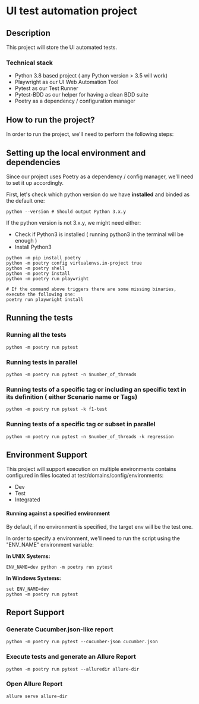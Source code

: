 # UI test automation project

## Description

This project will store the UI automated tests.

### Technical stack

- Python 3.8 based project ( any Python version > 3.5 will work)
- Playwright as our UI Web Automation Tool
- Pytest as our Test Runner
- Pytest-BDD as our helper for having a clean BDD suite
- Poetry as a dependency / configuration manager

## How to run the project?

In order to run the project, we'll need to perform the following steps:

## Setting up the local environment and dependencies

Since our project uses Poetry as a dependency / config manager, we'll need to set it up accordingly.

First, let's check which python version do we have **installed** and binded as the default one:

```shell
python --version # Should output Python 3.x.y
```

If the python version is not 3.x.y, we might need either:

- Check if Python3 is installed ( running python3 in the terminal will be enough )
- Install Python3

```shell
python -m pip install poetry
python -m poetry config virtualenvs.in-project true
python -m poetry shell
python -m poetry install
python -m poetry run playwright

# If the command above triggers there are some missing binaries, execute the following one:
poetry run playwright install
```

## Running the tests

### Running all the tests

````shell
python -m poetry run pytest
````

### Running tests in parallel

````shell
python -m poetry run pytest -n $number_of_threads
````

### Running tests of a specific tag or including an specific text in its definition ( either Scenario name or Tags)

````shell
python -m poetry run pytest -k f1-test 
````

### Running tests of a specific tag or subset in parallel

````shell
python -m poetry run pytest -n $number_of_threads -k regression
````

## Environment Support

This project will support execution on multiple environments contains configured in files located at
test/domains/config/environments:

- Dev
- Test
- Integrated

#### Running against a specified environment

By default, if no environment is specified, the target env will be the test one.

In order to specify a environment, we'll need to run the script using the "ENV_NAME" environment variable:

**In UNIX Systems:**

````shell
ENV_NAME=dev python -m poetry run pytest
````

**In Windows Systems:**

```shell
set ENV_NAME=dev
python -m poetry run pytest
```

## Report Support

### Generate Cucumber.json-like report

````shell
python -m poetry run pytest --cucumber-json cucumber.json
````

### Execute tests and generate an Allure Report

````shell
python -m poetry run pytest --alluredir allure-dir
````

### Open Allure Report

````shell
allure serve allure-dir
````